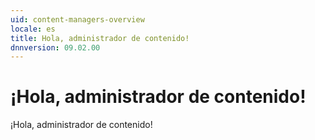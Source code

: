 ```yaml
---
uid: content-managers-overview
locale: es
title: Hola, administrador de contenido!
dnnversion: 09.02.00
---
```


# ¡Hola, administrador de contenido!

¡Hola, administrador de contenido!
